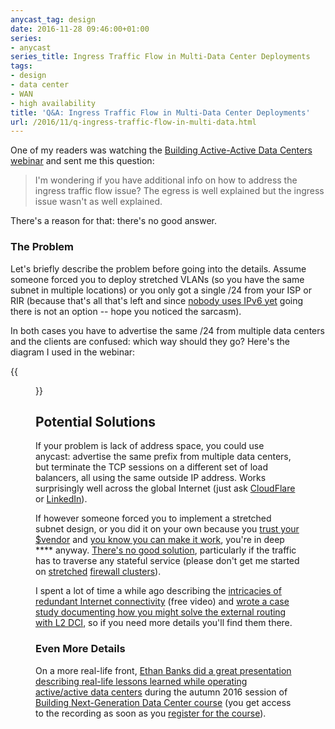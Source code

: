 ```yaml
---
anycast_tag: design
date: 2016-11-28 09:46:00+01:00
series:
- anycast
series_title: Ingress Traffic Flow in Multi-Data Center Deployments
tags:
- design
- data center
- WAN
- high availability
title: 'Q&A: Ingress Traffic Flow in Multi-Data Center Deployments'
url: /2016/11/q-ingress-traffic-flow-in-multi-data.html
---
```

One of my readers was watching the [Building Active-Active Data Centers webinar](http://www.ipspace.net/Designing_Active-Active_and_Disaster_Recovery_Data_Centers) and sent me this question:

> I'm wondering if you have additional info on how to address the ingress traffic flow issue? The egress is well explained but the ingress issue wasn't as well explained.

There's a reason for that: there's no good answer.
<!--more-->
### The Problem

Let's briefly describe the problem before going into the details. Assume someone forced you to deploy stretched VLANs (so you have the same subnet in multiple locations) or you only got a single /24 from your ISP or RIR (because that's all that's left and since [nobody uses IPv6 yet](https://www.google.com/intl/en/ipv6/statistics.html) going there is not an option -- hope you noticed the sarcasm).

In both cases you have to advertise the same /24 from multiple data centers and the clients are confused: which way should they go? Here's the diagram I used in the webinar:

{{<figure src="/2016/11/s1600-Ingress+Traffic+Flow.jpg" caption="Ingress traffic flow when multiple sites advertise the same prefix">}}

## Potential Solutions

If your problem is lack of address space, you could use anycast: advertise the same prefix from multiple data centers, but terminate the TCP sessions on a different set of load balancers, all using the same outside IP address. Works surprisingly well across the global Internet (just ask [CloudFlare](https://blog.cloudflare.com/a-brief-anycast-primer/) or [LinkedIn](https://engineering.linkedin.com/network-performance/tcp-over-ip-anycast-pipe-dream-or-reality)).

If however someone forced you to implement a stretched subnet design, or you did it on your own because you [trust your $vendor](http://blog.ipspace.net/2016/01/the-sad-state-of-enterprise-networking.html) and [you know you can make it work](http://blog.ipspace.net/2013/08/temper-your-macgyver-streak.html), you're in deep \*\*\*\* anyway. [There's no good solution](http://blog.ipspace.net/2015/10/sometimes-you-have-to-decide-how-badly.html), particularly if the traffic has to traverse any stateful service (please don't get me started on [stretched](http://blog.ipspace.net/2011/06/stretched-clusters-almost-as-good-as.html) [firewall clusters](http://blog.ipspace.net/2011/04/distributed-firewalls-how-badly-do-you.html)).

I spent a lot of time a while ago describing the [intricacies of redundant Internet connectivity](http://content.ipspace.net/get/X1%20Redundant%20Data%20Center%20Internet%20Connectivity.mp4) (free video) and [wrote a case study documenting how you might solve the external routing with L2 DCI](http://www.ipspace.net/External_Routing_with_Layer-2_Data_Center_Interconnect_(DCI)), so if you need more details you'll find them there.

### Even More Details

On a more real-life front, [Ethan Banks did a great presentation describing real-life lessons learned while operating active/active data centers](http://nextgendc.ipspace.net/Public:5-High-Availability_Concerns#Guest_speaker) during the autumn 2016 session of [Building Next-Generation Data Center course](http://www.ipspace.net/Building_Next-Generation_Data_Center) (you get access to the recording as soon as you [register for the course](http://www.ipspace.net/Building_Next-Generation_Data_Center#register)).
